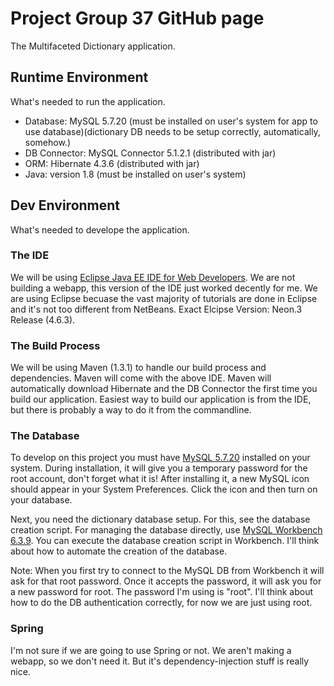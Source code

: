 # Project Group 37 GitHub page

The Multifaceted Dictionary application.

## Runtime Environment

What's needed to run the application.

* Database: MySQL 5.7.20 (must be installed on user's system for app to use database)(dictionary DB needs to be setup correctly, automatically, somehow.)
* DB Connector: MySQL Connector 5.1.2.1 (distributed with jar)
* ORM: Hibernate 4.3.6 (distributed with jar)
* Java: version 1.8 (must be installed on user's system)

## Dev Environment 

What's needed to develope the application.

### The IDE
We will be using [Eclipse Java EE IDE for Web Developers](https://www.eclipse.org/downloads/packages/eclipse-ide-java-ee-developers/neon3). We are not building a webapp, this version of the IDE just worked decently for me. We are using Eclipse becuase the vast majority of tutorials are done in Eclipse and it's not too different from NetBeans. Exact Elcipse Version: Neon.3 Release (4.6.3).

### The Build Process
We will be using Maven (1.3.1) to handle our build process and dependencies. Maven will come with the above IDE. Maven will automatically download Hibernate and the DB Connector the first time you build our application. Easiest way to build our application is from the IDE, but there is probably a way to do it from the commandline.

### The Database
To develop on this project you must have [MySQL 5.7.20](https://dev.mysql.com/downloads/mysql/) installed on your system. During installation, it will give you a temporary password for the root account, don't forget what it is! After installing it, a new MySQL icon should appear in your System Preferences. Click the icon and then turn on your database. 

Next, you need the dictionary database setup. For this, see the database creation script. For managing the database directly, use [MySQL Workbench 6.3.9](https://dev.mysql.com/downloads/workbench/). You can execute the database creation script in Workbench. I'll think about how to automate the creation of the database.

Note: When you first try to connect to the MySQL DB from Workbench it will ask for that root password. Once it accepts the password, it will ask you for a new password for root. The password I'm using is "root". I'll think about how to do the DB authentication correctly, for now we are just using root.

### Spring
I'm not sure if we are going to use Spring or not. We aren't making a webapp, so we don't need it. But it's dependency-injection stuff is really nice. 
